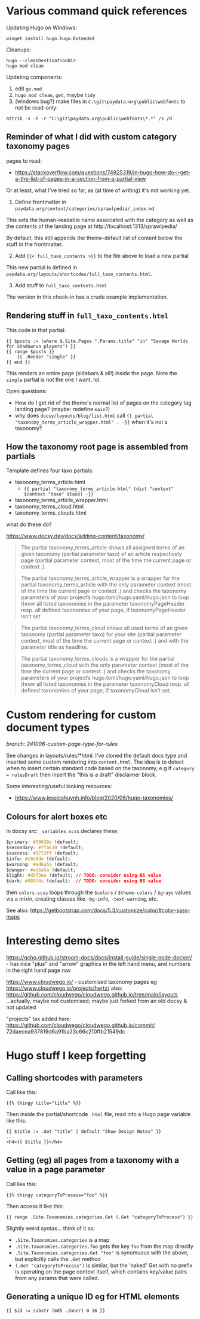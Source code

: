 # Various command quick references


Updating Hugo on Windows:

```
winget install hugo.hugo.Extended

```

Cleanups:

```
hugo --cleanDestinationDir
hugo mod clean
```

Updating components: 
1. edit `go.mod`
1. `hugo mod clean`, `get`, maybe `tidy`
1. (windows bug?) make files in `C:\git\paydata.org\public\webfonts` to not be read-only:

```
attrib -s -h -r "C:\git\paydata.org\public\webfonts\*.*" /s /d
```

## Reminder of what I did with custom category taxonomy pages

pages to read:
- https://stackoverflow.com/questions/74925319/in-hugo-how-do-i-get-a-the-list-of-pages-in-a-section-from-a-partial-view



Or at least, what I've tried so far, as (at time of writing) it's not working yet.

1. Define frontmatter in `paydata.org/content/categories/sprawlpedia/_index.md`

This sets the human-readable name associated with the category as well as the contents of the landing page at http://localhost:1313/sprawlpedia/

By default, this still appends the theme-default list of content below the stuff in the frontmatter.

2. Add `{{< full_taxo_contents >}}` to the file above to load a new partial

This new partial is defined in `paydata.org/layouts/shortcodes/full_taxo_contents.html`. 

3. Add stuff to `full_taxo_contents.html`

The version in this check-in has a crude example implementation.


## Rendering stuff in `full_taxo_contents.html`

This code in that partial:

```
{{ $posts := (where $.Site.Pages ".Params.title" "in" "Savage Worlds for Shadowrun players") }}
{{ range $posts }}
	{{ .Render "single" }}
{{ end }}
```
This renders an entire page (sidebars & all!) inside the page. Note the `single` partial is not the one I want, lol.


Open questions:
* How do I get rid of the theme's normal list of pages on the category tag landing page? (maybe: redefine `main`?)
* why does `docsy/layouts/blog/list.html` call `{{ partial "taxonomy_terms_article_wrapper.html" . -}}` when it's not a taxonomy?

## How the taxonomy root page is assembled from partials

Template defines four taxo partials:
* taxonomy_terms_article.html
    * `{{ partial "taxonomy_terms_article.html" (dict "context" $context "taxo" $taxo) -}}`
* taxonomy_terms_article_wrapper.html
* taxonomy_terms_cloud.html
* taxonomy_terms_clouds.html

what do these _do_? 

https://www.docsy.dev/docs/adding-content/taxonomy/

> The partial taxonomy_terms_article shows all assigned terms of an given taxonomy (partial parameter taxo) of an article respectively page (partial parameter context, most of the time the current page or context .).

> The partial taxonomy_terms_article_wrapper is a wrapper for the partial taxonomy_terms_article with the only parameter context (most of the time the current page or context .) and checks the taxonomy parameters of your project’s hugo.toml/hugo.yaml/hugo.json to loop threw all listed taxonomies in the parameter taxonomyPageHeader resp. all defined taxonomies of your page, if taxonomyPageHeader isn’t set

> The partial taxonomy_terms_cloud shows all used terms of an given taxonomy (partial parameter taxo) for your site (partial parameter context, most of the time the current page or context .) and with the parameter title as headline.

> The partial taxonomy_terms_clouds is a wrapper for the partial taxonomy_terms_cloud with the only parameter context (most of the time the current page or context .) and checks the taxonomy parameters of your project’s hugo.toml/hugo.yaml/hugo.json to loop threw all listed taxonomies in the parameter taxonomyCloud resp. all defined taxonomies of your page, if taxonomyCloud isn’t set.

# Custom rendering for custom document types

*branch: 241006-custom-page-type-for-rules*

See changes in layouts/rules/*html. I've cloned the default docs type and inserted some custom rendering into `content.html`. The idea is to detect when to insert certain standard code based on the taxonomy, e.g if `category = rulesDraft` then insert the "this is a draft" disclaimer block.

Some interesting/useful looking resources:
- https://www.jessicahuynh.info/blog/2020/06/hugo-taxonomies/


## Colours for alert boxes etc

In docsy src: `_variables.scss` declares these:

```css
$primary: #30638e !default;
$secondary: #ffa630 !default;
$success: #3772ff !default;
$info: #c0e0de !default;
$warning: #ed6a5a !default;
$danger: #ed6a5a !default;
$light: #d3f3ee !default; // TODO: consider using BS value
$dark: #403f4c !default;  // TODO: consider using BS value
```

then `colors.scss` loops through the `$colors` / `$theme-colors` / `$grays` values via a mixin, creating classes like `-bg-info`, `-text-warning`, etc.

See also: https://getbootstrap.com/docs/5.3/customize/color/#color-sass-maps


# Interesting demo sites

https://gchq.github.io/stroom-docs/docs/install-guide/single-node-docker/ - has nice "plus" and "arrow" graphics in the left hand menu, and numbers in the right hand page nav


https://www.cloudwego.io/ - customised taxonomy pages eg https://www.cloudwego.io/projects/hertz/
also: https://github.com/cloudwego/cloudwego.github.io/tree/main/layouts
...actually, maybe not customised; maybe just forked from an old docsy & not updated

"projects" tax added here: https://github.com/cloudwego/cloudwego.github.io/commit/
72daecea937819d6a91ba23c66c210ffb21549dc


# Hugo stuff I keep forgetting

## Calling shortcodes with parameters

Call like this:

```
{{% thingy title="title" %}}
```

Then inside the partial/shortcode `.html` file, read into a Hugo page variable like this:

```
{{ $title := .Get "title" | default "Show Design Notes" }}
...
<h4>{{ $title }}</h4>
```
## Getting (eg) all pages from a taxonomy with a value in a page parameter

Call like this:

```
{{% thingy categoryToProcess="foo" %}}
```

Then access it like this:

```
{{ range .Site.Taxonomies.categories.Get (.Get "categoryToProcess") }}
```

Slightly weird syntax... think of it as:

- `.Site.Taxonomies.categories` is a map
- `.Site.Taxonomies.categories.foo` gets the key `foo` from the map directly
- `.Site.Taxonomies.categories.Get "foo"` is synomuous with the above, but explicitly calls the `.Get` method
- `(.Get "categoryToProcess")` is similar, but the 'naked' Get with no prefix is operating on the page context itself, which contains key/value pairs from any params that were called.

## Generating a unique ID eg for HTML elements

```
{{ $id := substr (md5 .Inner) 0 16 }}
```